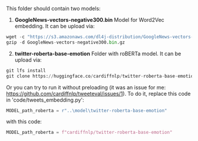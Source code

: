 This folder should contain two models:

1. **GoogleNews-vectors-negative300.bin** Model for Word2Vec embedding. It can be upload via:
```python
wget -c "https://s3.amazonaws.com/dl4j-distribution/GoogleNews-vectors-negative300.bin.gz"
gzip -d GoogleNews-vectors-negative300.bin.gz
```

2. **twitter-roberta-base-emotion** Folder with roBERTa model. It can be upload via:
```python
git lfs install
git clone https://huggingface.co/cardiffnlp/twitter-roberta-base-emotion
```
Or you can try to run it without preloading (it was an issue for me: https://github.com/cardiffnlp/tweeteval/issues/1). To do it, replace this code in 'code/tweets_embedding.py':
```python 
MODEL_path_roberta = r"..\model\twitter-roberta-base-emotion"
```
with this code:
```python 
MODEL_path_roberta = f"cardiffnlp/twitter-roberta-base-emotion"
```
